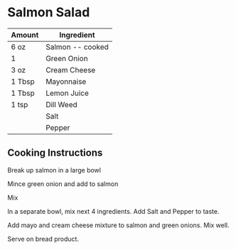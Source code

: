 # Salmon Salad

|Amount|Ingredient|
|----|----|
6 oz | Salmon -- cooked
1 | Green Onion
3 oz | Cream Cheese
1 Tbsp | Mayonnaise
1 Tbsp | Lemon Juice
1 tsp | Dill Weed
|| Salt
|| Pepper

## Cooking Instructions
Break up salmon in a large bowl

Mince green onion and add to salmon

Mix

In a separate bowl, mix next 4 ingredients.
Add Salt and Pepper to taste.

Add mayo and cream cheese mixture to salmon and green onions.
Mix well.

Serve on bread product.
